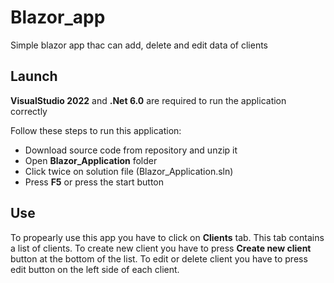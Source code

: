 
# Blazor_app
Simple blazor app thac can add, delete and edit data of clients

## Launch
**VisualStudio 2022** and **.Net 6.0** are required to run the application correctly

Follow these steps to run this application:

- Download source code from repository and unzip it
- Open **Blazor_Application** folder
- Click twice on solution file (Blazor_Application.sln)
- Press **F5** or press the start button

## Use
To propearly use this app you have to click on **Clients** tab. This tab contains a list of clients. To create new client you have to press **Create new client** button at the bottom of the list. To edit or delete client you have to press edit button on the left side of each client.
